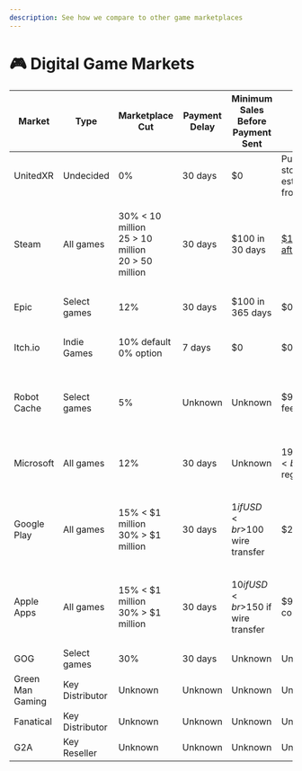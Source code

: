 ```yaml
---
description: See how we compare to other game marketplaces
---
```


# 🎮 Digital Game Markets

| Market           | Type            | Marketplace Cut                                                    | Payment Delay | Minimum Sales Before Payment Sent          | Listing Cost                                                                                           | Revenue                                                                                                                                                                                                                         | # of Games                                                                                                                                                                                                             | # of Customers                                                                                                                                                              | Resale Royalty                     | Code          | Blockchain  |
| ---------------- | --------------- | ------------------------------------------------------------------ | ------------- | ------------------------------------------ | ------------------------------------------------------------------------------------------------------ | ------------------------------------------------------------------------------------------------------------------------------------------------------------------------------------------------------------------------------- | ---------------------------------------------------------------------------------------------------------------------------------------------------------------------------------------------------------------------- | --------------------------------------------------------------------------------------------------------------------------------------------------------------------------- | ---------------------------------- | ------------- | ----------- |
| UnitedXR         | Undecided       | 0%                                                                 | 30 days       | $0                                         | Publisher pays storage/serve estimated costs up front                                                  | 0                                                                                                                                                                                                                               | 0                                                                                                                                                                                                                      | 0                                                                                                                                                                           | Publisher decides                  | Open-source   | Undecided   |
| Steam            | All games       | <p>30% &#x3C; 10 million<br>25 > 10 million<br>20 > 50 million</p> | 30 days       | $100 in 30 days                            | [$100 refunded after $1000 in sales](https://xsolla.com/blog/self-publish-on-steam-the-ultimate-guide) | [Undisclosed](https://gameworldobserver.com/2022/03/09/steam-welcomed-over-30-million-new-purchasers-in-2021-with-players-spending-4-3-million-years-on-platform)                                                               | [10,696](https://www.statista.com/statistics/552623/number-games-released-steam/#:\~:text=The%20platform%20initially%20released%20just,on%20the%20platform%20so%20far.)                                                | [120 million MAU](https://www.statista.com/statistics/308330/number-stream-users/)                                                                                          | No resales                         | Closed-source | Centralized |
| Epic             | Select games    | 12%                                                                | 30 days       | $100 in 365 days                           | $0                                                                                                     | [$700 million in 2021](https://earthweb.com/epic-games-store-statistics/)                                                                                                                                                       | [470](https://earthweb.com/epic-games-store-statistics/)                                                                                                                                                               | [62 million MAU](https://www.statista.com/statistics/1234012/number-epic-games-store-users/)                                                                                | No resales                         | Closed-source | Centralized |
| Itch.io          | Indie Games     | <p>10% default<br>0% option</p>                                    | 7 days        | $0                                         | $0                                                                                                     | Undisclosed                                                                                                                                                                                                                     | [527,250](https://itch.io/games)                                                                                                                                                                                       | [31.3 million MAU](https://www.polygon.com/22396021/itchio-epic-games-store-windows-pc-apps#:\~:text=The%20addition%20will%20put%20itch,itch.io%20to%20Epic's%20customers.) | No resales                         | Closed-source | Centralized |
| Robot Cache      | Select games    | 5%                                                                 | Unknown       | Unknown                                    | $99 company reg. fee                                                                                   | [<$5 million](https://www.zoominfo.com/c/robot-cache/449314291)                                                                                                                                                                 | [700](https://venturebeat.com/2018/12/11/robotcache-signs-22-publishers-with-700-games-for-blockchain-app-store/#:\~:text=RobotCache%20has%2022%20publishers%20and,blockchain%2Dbased%20alternative%20to%20Steam.)     | Undisclosed                                                                                                                                                                 | <p>75% publisher<br>25% seller</p> | Closed-source | Casper      |
| Microsoft        | All games       | 12%                                                                | 30 days       | Unknown                                    | <p>$19 individual reg. fee<br>$99 company reg. fee</p>                                                 | Undisclosed                                                                                                                                                                                                                     | [998](https://www.microsoft.com/en-us/store/best-selling/games/pc)                                                                                                                                                     | Undisclosed                                                                                                                                                                 | No resales                         | Closed-source | Centralized |
| Google Play      | All games       | <p>15% &#x3C; $1 million<br>30% > $1 million</p>                   | 30 days       | <p>$1 if USD<br>$100 wire transfer</p>     | $25 per game                                                                                           | [$37.3 billion in 2021](https://www.businessofapps.com/data/app-revenues/)                                                                                                                                                      | [477,877](https://www.statista.com/statistics/780229/number-of-available-gaming-apps-in-the-google-play-store-quarter/#:\~:text=This%20statistic%20gives%20information%20on,compared%20to%20the%20previous%20quarter.) | Undisclosed                                                                                                                                                                 | No resales                         | Closed-source | Centralized |
| Apple Apps       | All games       | <p>15% &#x3C; $1 million<br>30% > $1 million</p>                   | 30 days       | <p>$10 if USD<br>$150 if wire transfer</p> | $99 annual company reg. fee                                                                            | [$52.3 billion in 2021](https://www.businessofapps.com/data/app-revenues/)                                                                                                                                                      | [984,000](https://www.businessofapps.com/data/app-stores/)                                                                                                                                                             | Undisclosed                                                                                                                                                                 | No resales                         | Closed-source | Centralized |
| GOG              | Select games    | 30%                                                                | 30 days       | Unknown                                    | Unknown                                                                                                | [$34 million in 2021](https://www.gamedeveloper.com/business/gog-is-losing-money-but-cd-projekt-s-revenue-is-still-up-in-third-quarter#:\~:text=Revenue%20climbed%2040%20percent%20year,2021%20and%20September%2030%2C%202021.) | [4700](https://www.gog.com/news/check\_these\_facts\_and\_numbers\_about\_gog)                                                                                                                                         | [10.4 million MAU](https://www.similarweb.com/website/gog.com/#overview)                                                                                                    | No resales                         | Closed-source | Centralized |
| Green Man Gaming | Key Distributor | Unknown                                                            | Unknown       | Unknown                                    | Unknown                                                                                                | Unknown                                                                                                                                                                                                                         | [9000](https://en.wikipedia.org/wiki/Green\_Man\_Gaming#:\~:text=Green%20Man%20Gaming%20is%20a,systems%2C%20and%20supporting%2018%20currencies.)                                                                       | [2.2 million MAU](https://www.similarweb.com/website/greenmangaming.com/#overview)                                                                                          | No resales                         | Closed-source | Centralized |
| Fanatical        | Key Distributor | Unknown                                                            | Unknown       | Unknown                                    | Unknown                                                                                                | Unknown                                                                                                                                                                                                                         | [8000](https://en.wikipedia.org/wiki/Fanatical\_\(company\))                                                                                                                                                           | Unknown                                                                                                                                                                     | No resales                         | Closed-source | Centralized |
| G2A              | Key Reseller    | Unknown                                                            | Unknown       | Unknown                                    | Unknown                                                                                                | Unknown                                                                                                                                                                                                                         | [40000](https://www.g2a.com/sellers/)                                                                                                                                                                                  | [10.2 million MAU](https://www.similarweb.com/website/g2a.com/#overview)                                                                                                    | No resales                         | Closed-source | Centralized |
